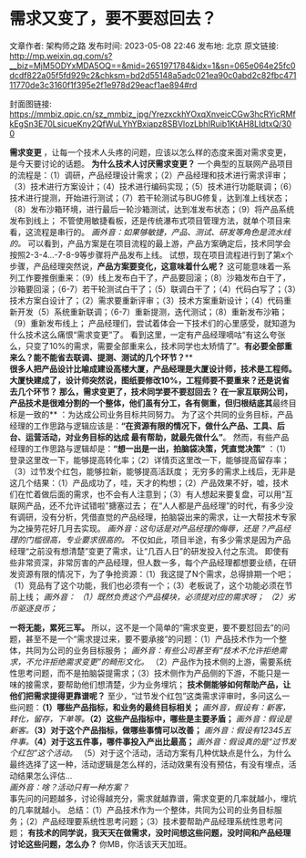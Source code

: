 # 需求又变了，要不要怼回去？

文章作者: 架构师之路
发布时间: 2023-05-08 22:46
发布地: 北京
原文链接: http://mp.weixin.qq.com/s?__biz=MjM5ODYxMDA5OQ==&mid=2651971784&idx=1&sn=065e064e25fc0dcdf822a05f5fd929c2&chksm=bd2d55148a5adc021ea90c0abd2c82fbc47111770de3c3160f1f395e2f1e978d29eacf1ae894#rd

封面图链接: https://mmbiz.qpic.cn/sz_mmbiz_jpg/YrezxckhYOxqXnveicCGw3hcRYicRMfkEgSn3E70LsicueKny2QfWuLYhYBxiapz8SBVlozLbhIRuib1KtAH8LIdtxQ/300

**需求变更** ，让每一个技术人头疼的问题，应该以怎么样的态度来面对需求变更，是今天要讨论的话题。 **为什么技术人讨厌需求变更？**
一个典型的互联网产品项目的流程是：（1）调研，产品经理设计需求；（2）产品经理和技术进行需求评审；（3）技术进行方案设计；（4）技术进行编码实现；（5）技术进行功能联调；（6）技术进行提测，开始进行测试；（7）若干轮测试与BUG修复，达到准上线状态；（8）发布沙箱环境，进行最后一轮沙箱测试，达到准发布状态；（9）将产品系统发布到线上；
不管使用敏捷看板，还是传统瀑布式项目管理方法，就单个项目来看，这流程是串行的。 _画外音：如果够敏捷，产品、测试、研发等角色是流水线的。_
可以看到，产品方案是在项目流程的最上游，产品方案确定后，技术同学会按照2-3-4...-7-8-9等步骤将产品发布上线。
试想，现在项目流程进行到了第x个步骤，产品经理突然说，**产品方案要变化，这意味着什么呢？**
这可能意味着一系列工作要推倒重来：（9）线上发布白干了，产品要回滚；（8）沙箱发布白干了，沙箱要回滚；（6-7）若干轮测试白干了；（5）联调白干了；（4）代码白写了；（3）技术方案白设计了；（2）需求要重新评审；（3）技术方案重新设计；（4）代码重新开发（5）系统重新联调；（6-7）重新提测，迭代测试；（8）重新发布沙箱；（9）重新发布线上；
产品经理们，尝试着体会一下技术们的心里感受，就知道为什么技术这么痛恨“需求变更”了。
看到这里，一定有产品经理嘀咕“有这么夸张么，只变了10%的需求，需要全部重来么，技术同学也太矫情了”。**有必要全部重来么？能不能省去联调、提测、测试的几个环节？****  
**很多人把产品设计比喻成建设高楼大厦，产品经理是大厦设计师，技术是工程师。大厦快建成了，设计师突然说，图纸要修改10%，工程师要不要重来？还是说省去几个环节？
**那么，需求变更了，技术同学要不要怼回去？**
在一家互联网公司，产品技术是很难分割的一个整体，他们虽有分工，各有侧重，但归根结底其**最终目标是一致的** ：为达成公司业务目标共同努力。
为了这个共同的业务目标，产品经理的工作思路与逻辑应该是：**“在资源有限的情况下，做什么产品、工具、后台、运营活动，对业务目标的达成
最有帮助，就最先做什么”**。 然而，有些产品经理的工作思路与逻辑却是：**“想一出是一出，拍脑袋决策，凭直觉决策”**
：（1）登录这里改一下，能够提高转化率；（2）详情页这里改一下，能够提高留存率；（3）过节发个红包，能够拉新，能够提高活跃度；
无穷多的需求上线后，无非是这几个结果：（1）产品成功了，哇，天才的构想；（2）产品效果不好，嘘，技术们在忙着做后面的需求，也不会有人注意到；（3）有人想起来要复盘，可以用“互联网产品，还不允许试错啦”搪塞过去；
在“人人都是产品经理”的时代，有多少没有调研，没有分析，凭借直觉的产品经理，拍脑袋出来的需求，让一大帮技术专家为之操劳花好几月去实现。
_画外音：这句话是对产品经理的侮辱，还是？产品经理的门槛很高，专业要求很高的。_
不仅如此，项目半途，有多少需求是因为产品经理“之前没有想清楚”变更了需求，让“几百人日”的研发投入付之东流。
即使有些非常资深，非常厉害的产品经理，但人数一多，每个产品经理都想要业绩，在研发资源有限的情况下，为了争抢资源：（1）我这提了N个需求，总得排期一个吧；（1）竞品有了这个功能，我们也必须有一个；（3）老板说了，这个功能必须在节前上线；
_画外音：_ _（1）既然负责这个产品模块，必须提对应的需求呀；_ _（2）劣币驱逐良币；_  
  
**一将无能，累死三军。**
所以，这不是一个简单的“需求变更，要不要怼回去”的问题，甚至不是一个“需求提过来，要不要承接”的问题：（1）产品技术作为一个整体，共同为公司的业务目标服务；
_画外音：有些公司甚至有“技术不允许拒绝需求，不允许拒绝需求变更”的畸形文化。_
（2）产品作为技术侧的上游，需要系统性思考问题，而不是拍脑袋提需求；（3）技术侧作为产品侧的下游，不能只是一味的接需求，要帮助他们想清楚，少为业务埋坑；
**技术侧能够如何帮助产品，让他们把需求提得更靠谱呢？**
至少，“过节发个红包”这类需求评审时，多问这么一些问题：**（1）哪些产品指标，和业务的最终目标相关；**
_画外音，假设有：新客，转化，留存，下单等。_**（2）这些产品指标中，哪些是主要矛盾；**
_画外音：假设是新客。_**（3）对于这个产品指标，做哪些事情可以改善；**
_画外音：假设有12345五件事。_**（4）对于这五件事，哪件事投入产出比最高；** _画外音：假设真的是“过节发个红包”这个活动。_
（5）对于这个活动，活动方案有几种优缺点是什么，为什么最终选择了这一种，活动逻辑是怎么样的，活动效果有没有预估，有没有埋点，活动结果怎么评估...  
_画外音：啥？活动只有一种方案？_  
事先问的问题越多，讨论得越充分，需求就越靠谱，需求变更的几率就越小，埋坑的几率就越小。
总结：（1）产品技术作为一个整体，共同为公司的业务目标服务；（2）产品经理要系统性思考问题；（3）技术要帮助产品经理系统性思考问题；
**有技术的同学说，我天天在做需求，没时间想这些问题，没时间和产品经理讨论这些问题，怎么办？** 你MB，你活该天天加班。

